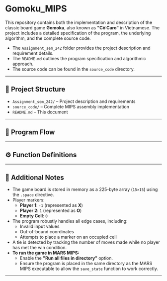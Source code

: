 # Gomoku_MIPS

This repository contains both the implementation and description of the classic board game **Gomoku**, also known as **"Cờ Caro"** in Vietnamese. The project includes a detailed specification of the program, the underlying algorithm, and the complete source code.

- The `Assignment_sem_242` folder provides the project description and requirement details.
- The `README.md` outlines the program specification and algorithmic approach.
- The source code can be found in the `source_code` directory.

---

## 📁 Project Structure

- `Assignment_sem_242/` – Project description and requirements  
- `source_code/` – Complete MIPS assembly implementation  
- `README.md` – This document  

---

## 🔁 Program Flow


---

## ⚙️ Function Definitions



---

## 📝 Additional Notes

- The game board is stored in memory as a 225-byte array (`15×15`) using the `.space` directive.
- Player markers:
  - **Player 1**: `-1` (represented as **X**)
  - **Player 2**: `1` (represented as **O**)
  - **Empty Cell**: `0`
- The program robustly handles all edge cases, including:
  - Invalid input values  
  - Out-of-bound coordinates  
  - Attempts to place a marker on an occupied cell  
- A tie is detected by tracking the number of moves made while no player has met the win condition.
- **To run the game in MARS MIPS:**
  - Enable the **"Run all files in directory"** option.
  - Ensure the program is placed in the same directory as the MARS MIPS executable to allow the `save_state` function to work correctly.

---